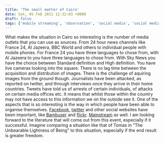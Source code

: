 ```yaml
---
title: 'The small matter of Cairo'
date: Sat, 05 Feb 2011 12:32:03 +0000
draft: false
tags: ['mobile streaming', 'observation', 'social media', 'social media living room', 'social networking', 'twitter']
---
```


What makes the situation in Cairo so interesting is the number of media outlets that you can use as sources. From 24 hour news channels like France 24, Al Jazeera, BBC World and others to individual people with mobile phones. For France 24 you have three languages to chose from, with Al Jazeera to you have three languages to chose from. With Sky News you have the choice between Standard definition and High definition. You have live cameras looking into the square. There is no lag time between the acquisition and distribution of images. There is the challenge of aquiring images from the ground though. Journalists have been attacked, as reported on twitter, and through interviews once they arrive in their home countries. Tweets have told us of arrests of certain individuals, of attacks on certain media offices etc. It means that whilst those within the country may not have access to this information we on the outside see it. One of the aspects that is so interesting is the way in which people have been able to organise themselves. [Facebook](http://www.allfacebook.com/photo-of-egyptian-saying-i-love-facebook-goes-viral-2011-02), [twitter](http://twitter.com/#!/list/warza/egypt) and other social websites have been important, like [Bambuser](http://bambuser.com/broadcasts?broadcasts?tabs=egypt) and [flickr](http://www.flickr.com/search/?q=tahrir&s=rec). [Mainstream](http://ti.me/e7qBRj) as well. I am looking forward to the literature that will come out from this event, especially if it successful. Imagine comparing a situation like that of Tomas in "The Unbearable Lightness of Being" to this situation, especially if the end result is greater freedom.